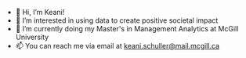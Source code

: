 - 👋 Hi, I’m Keani!
- 👀 I’m interested in using data to create positive societal impact
- 🌱 I’m currently doing my Master's in Management Analytics at McGill University
- 📫 You can reach me via email at keani.schuller@mail.mcgill.ca

